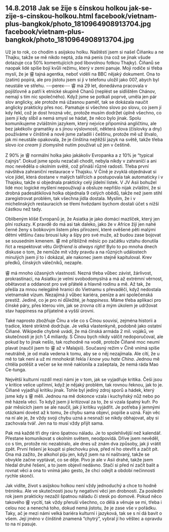 14.8.2018
Jak se žije s čínskou holkou
jak-se-zije-s-cinskou-holkou.html
facebook/vietnam-plus-bangkok/photo_1810964908913704.jpg
facebook/vietnam-plus-bangkok/photo_1810964908913704.jpg
--------------

Už je to rok, co chodím s asijskou holku. Naštěstí jsem si našel Číňanku a ne Thajku, takže se mě nikdo neptá, zda má penis (na což se jinak všude dotazuje cca 50% komentujících pod libovolnou fotkou Thajky). Číňanů se naopak lidé spíše bojí kvůli režimu, který v zemi panuje. Moji rodiče si třeba myslí, že je 睿 tajná agentka, neboť viděli na BBC nějaký dokument. Ona to (zatím) popírá, ale pro jistotu jsem si ji v telefonu uložil jako 007, abych byl neustále ve střehu.
---perex---
睿 má 29 let, donedávna pracovala v pojišťovně a patří k etnické skupině Chanů (neplést se sídlištěm Chánov, nemají s tím nic společného). Když jsme se potkali poprvé, uměla jen pár slov anglicky, ale protože má úžasnou paměť, tak se dokázala naučit anglicky prakticky přes noc. Pamatuje si všechno slovo po slovu, co jsem jí kdy řekl, což je dost hrozná věc, protože musím dodržet úplně všechno, co jsem jí kdy slíbil a nemá smysl se hádat, že něco bylo jinak. Spolu komunikujeme zvláštním jazykem, který nejvíce připomíná angličtinu, ale bez jakékoliv gramatiky a s jinou výslovností, některá slova (číslovky a dny) používáme v čínštině a nově jsme zařadili i češtinu, protože mě už štvalo, jak mi neustále opakovala, že je čínština nejtěžší jazyk na světě, takže třeba slovo *ice cream* ji zlomyslně nutím používat už jen v češtině.

Z 90% je 睿 normální holka jako jakákoliv Evropanka a z 10% je “typical čajnýs”. Dokud jsme spolu nezačali chodit, nebyla nikdy v zahraničí a ani moc nevěděla o okolním světě, což přináší různé radosti. Třeba první návštěva zahraniční restaurace v Thajsku. V Číně je zvyklá objednávat si více jídel, která dostane v malých talířcích a postupovala tak automaticky i v Thajsku, takže si objednala prakticky celý jídelní lístek. V JV Asii bohužel lidé moc logické myšlení nepoužívají a obsluze nepřišlo nijak zvláštní, že si drobná padesátikilová holka objednala 9 celých obědů, takže než jsem stihl zaregistrovat problém, tak všechna jídla dostala. Myslím, že i v michelinských restauracích se třemi hvězdami bychom dostali účet s nižší částkou než tady.

Oblíbeným klišé Evropanů je, že Asiatka je jako domácí mazlíček, který jen plní rozkazy. K pravdě do má asi tak daleko, jako že v Africe žijí jen nahé černé ženy s bobkovým listem přes přirození, které ověšené pěti malými dětmi většinu času brousí luky a šípy pro své muže, až budou zase bojovat se sousedním kmenem. 睿 mě přibližně měsíc po začátku vztahu donutila říct a respektovat větu *Girlfriend is always right!* Bylo to po mnoha dnech diskuse o tom, že nemůže mít vždy pravdu a na různých událostech minulých jsem jí to i dokázal, ale nakonec jsem stejně kapituloval. Krev předků, čínských válečníků, nezapře.

睿 má mnoho úžasných vlastností. Nezná třeba vůbec závist, žárlivost, prokrastinaci, na Asiatku je velmi svobodomyslná a má až extrémní věrnost, obětavost a oddanost pro své přátelé a hlavně rodinu a mě. Až tak, že přešla za mnou nelegálně hranici do Vietnamu s převaděči, když nedostala vietnamské vízum. Nezajímá ji vůbec kariéra, peníze a ani společenská prestiž. Jediné, co je pro ní důležité, je *happiness*. Máme třeba aplikaci pro čínské páry, přes kterou vím, jak se zrovna cítí a mým úkolem je udržovat stav happiness na přijatelné a vyšší úrovni. 

Také naprosto zbožňuje Čínu a vše co s Čínou souvisí, zejména historii a tradice, které striktně dodržuje. Je velká vlastenkyně, podobně jako ostatní Číňané. Wikipedie chybně uvádí, že má čínská armáda 2 mil. vojáků, ve skutečnosti je jich 1,4 miliardy. S Čínou bych nikdy válčit nedoporučoval, ale pokud by to jinak nešlo, tak rozhodně na vodě, protože Číňané moc neumí plavat (naučil jsem to 睿 až v Malajsii). Současný režim v Číně vnímá spíše neutrálně, je od mala vedena k tomu, aby se o něj nezajímala. Ale cítí, že u mě to tak není a už mi mnohokrát řekla *I know you hate China*. Jednou mě chtěla potěšit a večer se ke mně naklonila a zašeptala, že nemá ráda Mao Ce-tunga.

Největší kulturní rozdíl mezi námi je v tom, jak se vyjadřuje kritika. Češi jsou v kritice velice upřímní, když je nějaký problém, tak rovnou řeknou, jak to je. Číňané vyjadřují kritiku jinak. Tohle byl jediný zdroj sporů a hádek, který jsme kdy s 睿 měli. Jednou na mě dokonce vzala i kuchyňský nůž nebo po mě házela věci. To když jsem ji kritizoval za to, že si vzala špatný kufr. Po pár měsících jsem se ale naučil, jak jí kritiku vyjádřit. Je potřeba ji jemnými otázkami dovést až k tomu, že chybu sama objeví, popíše a uzná. Fajn věc na ní ale je, že vždy svoji chybu uzná a nesnaží se nikdy obhajovat, aby si zachovala tvář. Jen na to musí vždy přijít sama.

Pak má každé tři dny ráno špatnou náladu. Je to spolehlivější než kalendář. Přestane komunikovat s okolním světem, neodpovídá. Dříve jsem nevěděl, co s tím, protože nic nezabíralo, ale dnes už znám dva způsoby, jak ji vrátit zpět. První řešení je koupit si plechovku piva, před ní ho otevřít a začít pít. Ona má zažito, že alkohol piju jen, když jsem na ní naštvaný, takže se obvykle začne vyptávat, co se děje. Pivo je ale v Asii drahé, takže jsem hledal druhé řešení, a to jsem objevil nedávno. Stačí si před ní začít balit a rovnat věci a ona to vnímá jako gesto, že chci odejít a období nečinnosti rychle skončí.

Jak vidíte, život s asijskou holkou není vždy jednoduchý a chce to hodně tréninku. Ale ve skutečnosti jsou ty negativní věci jen drobnosti. Za poslední rok jsem prakticky nezažil špatnou náladu či stesk po domově. Pokud něco takového 睿 vycítí, tak vždy přeruší všechno, co dělá a věnuje se mi, třeba i celou noc a nenechá toho, dokud nemá jistotu, že je zase vše v pořádku. Taky, ač je mezi námi velká bariéra kulturní i jazyková, tak se s ní dá bavit o všem. Její jméno v čínštině znamená “chytrý”, vybral jí ho věštec a opravdu to na ní pasuje.

